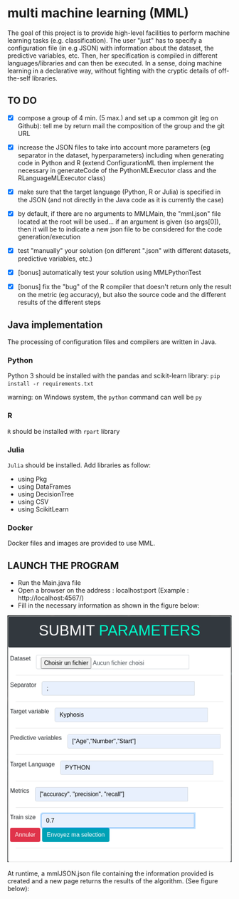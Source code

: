 # multi machine learning (MML)

The goal of this project is to provide high-level facilities to perform machine learning tasks (e.g. classification).
The user "just" has to specify a configuration file (in e.g JSON) with information about the dataset, the predictive variables, etc. 
Then, her specification is compiled in different languages/libraries and can then be executed. 
In a sense, doing machine learning in a declarative way, without fighting with the cryptic details of off-the-self libraries. 

## TO DO
  - [x] compose a group of 4 min. (5 max.) and set up a common git (eg on Github): tell me by return mail the composition of the group and the git URL

  - [x] increase the JSON files to take into account more parameters (eg separator in the dataset, hyperparameters) including when generating code in Python and R (extend ConfigurationML then implement the necessary in generateCode of the PythonMLExecutor class and the RLanguageMLExecutor class)

  - [x] make sure that the target language (Python, R or Julia) is specified in the JSON (and not directly in the Java code as it is currently the case)

  - [x] by default, if there are no arguments to MMLMain, the "mml.json" file located at the root will be used... if an argument is given (so args[0]), then it will be to indicate a new json file to be considered for the code generation/execution

  - [x] test "manually" your solution (on different ".json" with different datasets, predictive variables, etc.)

   - [x] [bonus] automatically test your solution using MMLPythonTest

   - [x] [bonus] fix the "bug" of the R compiler that doesn't return only the result on the metric (eg accuracy), but also the source code and the different results of the different steps

## Java implementation

The processing of configuration files and compilers are written in Java. 

### Python

Python 3 should be installed with the pandas and scikit-learn library: 
`pip install -r requirements.txt`

warning: on Windows system, the `python` command can well be `py` 

### R

`R` should be installed with `rpart` library

### Julia

`Julia` should be installed.
Add libraries as follow:
  - using Pkg
  - using DataFrames 
  - using DecisionTree 
  - using CSV 
  - using ScikitLearn

### Docker 

Docker files and images are provided to use MML. 

## LAUNCH THE PROGRAM

- Run the Main.java file
- Open a browser on the address : localhost:port (Example : http://localhost:4567/)
- Fill in the necessary information as shown in the figure below:

 ![alt text](illustration.png) 

At runtime, a mmlJSON.json file containing the information provided is created and a new page returns the results of the algorithm. (See figure below):